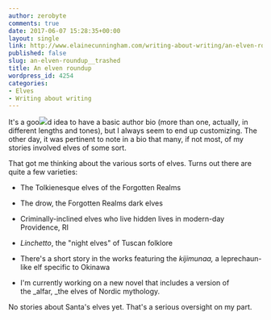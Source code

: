 ```yaml
---
author: zerobyte
comments: true
date: 2017-06-07 15:28:35+00:00
layout: single
link: http://www.elainecunningham.com/writing-about-writing/an-elven-roundup__trashed/
published: false
slug: an-elven-roundup__trashed
title: An elven roundup
wordpress_id: 4254
categories:
- Elves
- Writing about writing
---
```


It's a goo[![](http://www.elainecunningham.com/wp-content/uploads/2015/05/tangled_webs-205x300.jpg)](http://www.elainecunningham.com/wp-content/uploads/2015/05/tangled_webs.jpg)d idea to have a basic author bio (more than one, actually, in different lengths and tones), but I always seem to end up customizing. The other day, it was pertinent to note in a bio that many, if not most, of my stories involved elves of some sort.

That got me thinking about the various sorts of elves. Turns out there are quite a few varieties:



 	
  * The Tolkienesque elves of the Forgotten Realms

 	
  * The drow, the Forgotten Realms dark elves

 	
  * Criminally-inclined elves who live hidden lives in modern-day Providence, RI

 	
  * _Linchetto_, the "night elves" of Tuscan folklore

 	
  * There's a short story in the works featuring the _kijimunaa,_ a leprechaun-like elf specific to Okinawa

 	
  * I'm currently working on a new novel that includes a version of the _alfar, _the elves of Nordic mythology.


No stories about Santa's elves yet. That's a serious oversight on my part.
